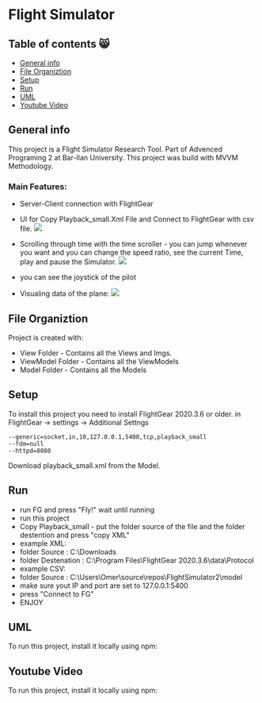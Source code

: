 # Flight Simulator

## Table of contents :smile_cat:
* [General info](#general-info)
* [File Organiztion](#file-organiztion)
* [Setup](#setup)
* [Run](#run)
* [UML](#uml)
* [Youtube Video](#youtube-video)

## General info
This project is a Flight Simulator Research Tool.
Part of Advenced Programing 2 at Bar-Ilan University.
This project was build with MVVM Methodology.




### Main Features:
* Server-Client connection with FlightGear
* UI for Copy Playback_small.Xml File and Connect to FlightGear with csv file.
![](https://i2.paste.pics/C6W96.png?trs=475c231022680624d5590487b5db54382c3c1bd4cf6636753bc4d2d0f400a67e)
* Scrolling through time with the time scroller - you can jump whenever you want and you can change the speed ratio, see the current Time, play and pause the Simulator.
![](https://i2.paste.pics/C727K.png?trs=475c231022680624d5590487b5db54382c3c1bd4cf6636753bc4d2d0f400a67e)
* you can see the joystick of the pilot

* Visualing data of the plane:
![](https://i2.paste.pics/C6WBC.png?trs=475c231022680624d5590487b5db54382c3c1bd4cf6636753bc4d2d0f400a67e)

	
  
  
  
## File Organiztion
Project is created with:
* View Folder - Contains all the Views and Imgs.
* ViewModel Folder - Contains all the ViewModels
* Model Folder - Contains all the Models



	
## Setup
To install this project you need to install FlightGear 2020.3.6 or older.
in FlightGear -> settings -> Additional Settngs
```
--generic=socket,in,10,127.0.0.1,5400,tcp,playback_small
--fdm=null
--httpd=8080
```
Download playback_small.xml from the Model.




## Run
* run FG and press "Fly!" wait until running
* run this project
* Copy Playback_small - put the folder source of the file and the folder destention and press "copy XML" 
* example XML: 
* folder Source : C:\Downloads
* folder Destenation : C:\Program Files\FlightGear 2020.3.6\data\Protocol
* example CSV:
* folder Source : C:\Users\Omer\source\repos\FlightSimulator2\model
* make sure yout IP and port are set to 127.0.0.1:5400
* press "Connect to FG"
* ENJOY

## UML
To run this project, install it locally using npm:




## Youtube Video
To run this project, install it locally using npm:


